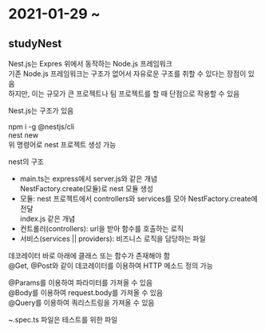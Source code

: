 # 2021-01-29 ~ 

## studyNest

Nest.js는 Expres 위에서 동작하는 Node.js 프레임워크  
기존 Node.js 프레임워크는 구조가 없어서 자유로운 구조를 취할 수 있다는 장점이 있음  
하지만, 이는 규모가 큰 프로젝트나 팀 프로젝트를 할 때 단점으로 작용할 수 있음

Nest.js는 구조가 있음

npm i -g @nestjs/cli  
nest new  
위 명령어로 nest 프로젝트 생성 가능

nest의 구조
- main.ts는 express에서 server.js와 같은 개념  
NestFactory.create(모듈)로 nest 모듈 생성
- 모듈: nest 프로젝트에서 controllers와 services를 모아 NestFactory.create에 전달  
index.js 같은 개념
- 컨트롤러(controllers): url을 받아 함수를 호출하는 로직
- 서비스(services || providers): 비즈니스 로직을 담당하는 파일

데코레이터 바로 아래에 클래스 또는 함수가 존재해야 함  
@Get, @Post와 같이 데코레이터를 이용하여 HTTP 메소드 정의 가능

@Params를 이용하여 파라미터를 가져올 수 있음  
@Body를 이용하여 request.body를 가져올 수 있음  
@Query를 이용하여 쿼리스트링을 가져올 수 있음

~.spec.ts 파일은 테스트를 위한 파일
 
